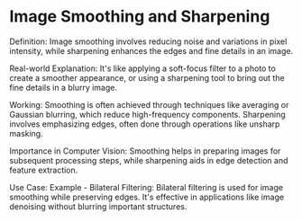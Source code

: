 # Image Smoothing and Sharpening

Definition:
Image smoothing involves reducing noise and variations in pixel intensity, while sharpening enhances the edges and fine details in an image.

Real-world Explanation:
It's like applying a soft-focus filter to a photo to create a smoother appearance, or using a sharpening tool to bring out the fine details in a blurry image.

Working:
Smoothing is often achieved through techniques like averaging or Gaussian blurring, which reduce high-frequency components. Sharpening involves emphasizing edges, often done through operations like unsharp masking.

Importance in Computer Vision:
Smoothing helps in preparing images for subsequent processing steps, while sharpening aids in edge detection and feature extraction.

Use Case:
Example - Bilateral Filtering: Bilateral filtering is used for image smoothing while preserving edges. It's effective in applications like image denoising without blurring important structures.

